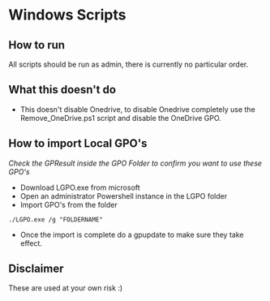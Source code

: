 # Windows Scripts

## How to run
All scripts should be run as admin, there is currently no particular order.

## What this doesn't do
- This doesn't disable Onedrive, to disable Onedrive completely use the Remove_OneDrive.ps1 script and disable the OneDrive GPO.

## How to import Local GPO's
*Check the GPResult inside the GPO Folder to confirm you want to use these GPO's*

- Download LGPO.exe from microsoft
- Open an administrator Powershell instance in the LGPO folder
- Import GPO's from the folder
```
./LGPO.exe /g "FOLDERNAME"
```
- Once the import is complete do a gpupdate to make sure they take effect.

## Disclaimer 
These are used at your own risk :)
